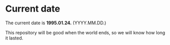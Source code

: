 # Current date

The current date is **1995.01.24.** (YYYY.MM.DD.)

This repository will be good when the world ends, so we will know how long it lasted.